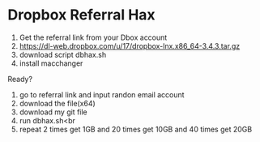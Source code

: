 # Dropbox Referral Hax<br>  

1. Get the referral link from your Dbox account 
2. https://dl-web.dropbox.com/u/17/dropbox-lnx.x86_64-3.4.3.tar.gz
3. download script dbhax.sh 
4. install macchanger
 
Ready?<br>
1. go to referral link and input randon email account<br>
2. download the file(x64)<br> 
3. download my git file<br> 
4. run dbhax.sh<br
5. repeat 2 times get 1GB and 20 times get 10GB and 40 times get 20GB
